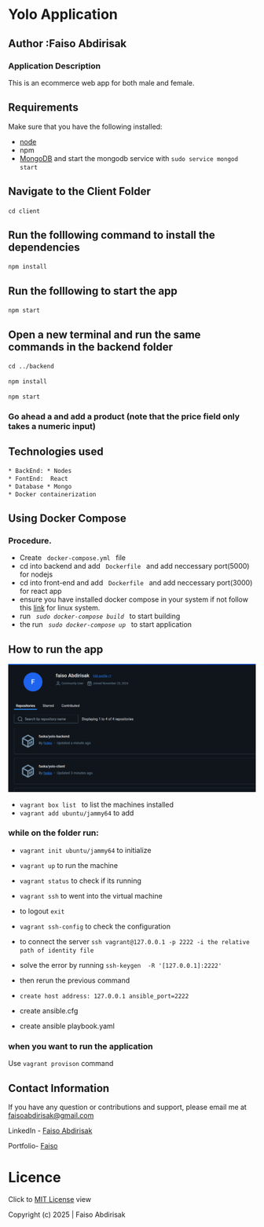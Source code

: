 # Yolo Application
## Author   :Faiso Abdirisak


### Application Description
This is an ecommerce web app for both male and female.
## Requirements
Make sure that you have the following installed:
- [node](https://www.digitalocean.com/community/tutorials/how-to-install-node-js-on-ubuntu-18-04) 
- npm 
- [MongoDB](https://docs.mongodb.com/manual/tutorial/install-mongodb-on-ubuntu/) and start the mongodb service with `sudo service mongod start`

## Navigate to the Client Folder 
 `cd client`

## Run the folllowing command to install the dependencies 
 `npm install`

## Run the folllowing to start the app
 `npm start`

## Open a new terminal and run the same commands in the backend folder
 `cd ../backend`

 `npm install`

 `npm start`

 ### Go ahead a and add a product (note that the price field only takes a numeric input)


 ## Technologies used
    * BackEnd: * Nodes 
    * FontEnd:  React 
    * Database * Mongo
    * Docker containerization

 ## Using Docker Compose
 ###   Procedure.
 * Create <code> docker-compose.yml </code> file
 * cd into backend and add <code> Dockerfile </code> and add neccessary port(5000) for nodejs
 * cd into front-end and add <code> Dockerfile </code> and add neccessary port(3000) for react app
 * ensure you have installed docker compose in your system if not follow this [link](https://www.digitalocean.com/community/tutorials/how-to-install-and-use-docker-compose-on-ubuntu-20-04) for linux system.
 * run <i><code>  sudo docker-compose build </code></i> to start building
 * the run <i><code> sudo docker-compose up </code></i> to start application

 ## How to run the app

![Alt text](fa.png)

* `vagrant box list ` to list the machines installed
* `vagrant add ubuntu/jammy64` to add
### while on the folder  run:
* `vagrant init ubuntu/jammy64` to initialize
* `vagrant up` to run the machine
* `vagrant status` to check if its running
* `vagrant ssh` to went into the virtual machine
* to logout `exit`
* `vagrant ssh-config` to check the configuration
* to connect the server `ssh vagrant@127.0.0.1 -p 2222 -i the relative path of identity file`
* solve the error by running `ssh-keygen  -R '[127.0.0.1]:2222'`

* then rerun the previous command

* `create host address: 127.0.0.1 ansible_port=2222`
* create ansible.cfg
* create ansible playbook.yaml
### when you want to run the application
Use `vagrant provison` command

## Contact Information 

If you have any question or contributions and support, please email me at [faisoabdirisak@gmail.com](faisoabdirisak@gmail.com)

LinkedIn - [Faiso Abdirisak](www.linkedin.com/in/faiso-abdirisak/)


Portfolio- [Faiso](https:/my-portfolio-eight-sigma-93.vercel.app/)
# Licence

Click to  [MIT License](Licence) view

 Copyright (c) 2025 | Faiso Abdirisak